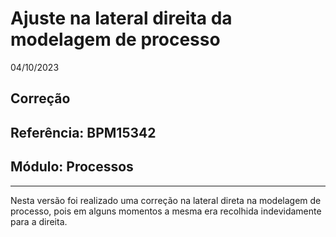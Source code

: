 # Ajuste na lateral direita da modelagem de processo
04/10/2023
## Correção
## Referência: BPM15342
## Módulo: Processos
***

Nesta versão foi realizado uma correção na lateral direta na modelagem de processo, pois em alguns momentos a mesma era recolhida indevidamente para a direita.
